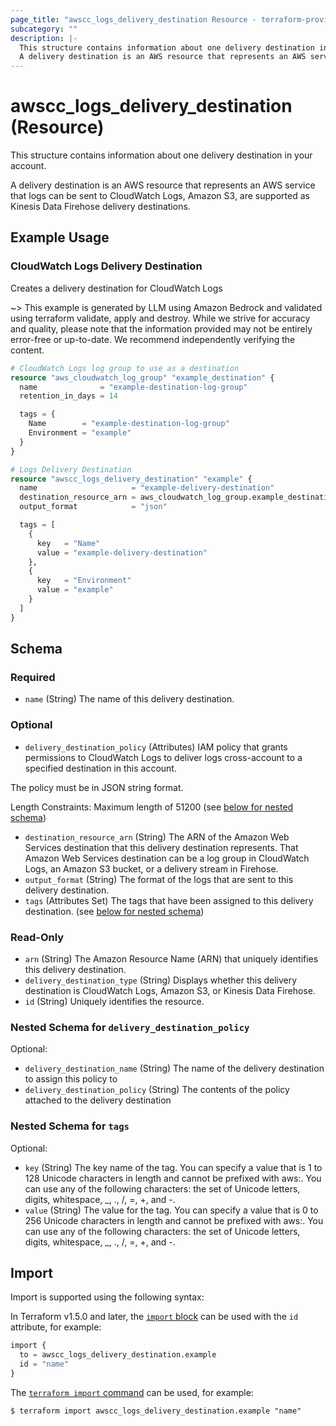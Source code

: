 ```yaml
---
page_title: "awscc_logs_delivery_destination Resource - terraform-provider-awscc"
subcategory: ""
description: |-
  This structure contains information about one delivery destination in your account.
  A delivery destination is an AWS resource that represents an AWS service that logs can be sent to CloudWatch Logs, Amazon S3, are supported as Kinesis Data Firehose delivery destinations.
---
```


# awscc_logs_delivery_destination (Resource)

This structure contains information about one delivery destination in your account.

A delivery destination is an AWS resource that represents an AWS service that logs can be sent to CloudWatch Logs, Amazon S3, are supported as Kinesis Data Firehose delivery destinations.

## Example Usage

### CloudWatch Logs Delivery Destination
Creates a delivery destination for CloudWatch Logs

~> This example is generated by LLM using Amazon Bedrock and validated using terraform validate, apply and destroy. While we strive for accuracy and quality, please note that the information provided may not be entirely error-free or up-to-date. We recommend independently verifying the content.

```terraform
# CloudWatch Logs log group to use as a destination
resource "aws_cloudwatch_log_group" "example_destination" {
  name              = "example-destination-log-group"
  retention_in_days = 14

  tags = {
    Name        = "example-destination-log-group"
    Environment = "example"
  }
}

# Logs Delivery Destination
resource "awscc_logs_delivery_destination" "example" {
  name                     = "example-delivery-destination"
  destination_resource_arn = aws_cloudwatch_log_group.example_destination.arn
  output_format            = "json"

  tags = [
    {
      key   = "Name"
      value = "example-delivery-destination"
    },
    {
      key   = "Environment"
      value = "example"
    }
  ]
}
```

<!-- schema generated by tfplugindocs -->
## Schema

### Required

- `name` (String) The name of this delivery destination.

### Optional

- `delivery_destination_policy` (Attributes) IAM policy that grants permissions to CloudWatch Logs to deliver logs cross-account to a specified destination in this account.

The policy must be in JSON string format.

Length Constraints: Maximum length of 51200 (see [below for nested schema](#nestedatt--delivery_destination_policy))
- `destination_resource_arn` (String) The ARN of the Amazon Web Services destination that this delivery destination represents. That Amazon Web Services destination can be a log group in CloudWatch Logs, an Amazon S3 bucket, or a delivery stream in Firehose.
- `output_format` (String) The format of the logs that are sent to this delivery destination.
- `tags` (Attributes Set) The tags that have been assigned to this delivery destination. (see [below for nested schema](#nestedatt--tags))

### Read-Only

- `arn` (String) The Amazon Resource Name (ARN) that uniquely identifies this delivery destination.
- `delivery_destination_type` (String) Displays whether this delivery destination is CloudWatch Logs, Amazon S3, or Kinesis Data Firehose.
- `id` (String) Uniquely identifies the resource.

<a id="nestedatt--delivery_destination_policy"></a>
### Nested Schema for `delivery_destination_policy`

Optional:

- `delivery_destination_name` (String) The name of the delivery destination to assign this policy to
- `delivery_destination_policy` (String) The contents of the policy attached to the delivery destination


<a id="nestedatt--tags"></a>
### Nested Schema for `tags`

Optional:

- `key` (String) The key name of the tag. You can specify a value that is 1 to 128 Unicode characters in length and cannot be prefixed with aws:. You can use any of the following characters: the set of Unicode letters, digits, whitespace, _, ., /, =, +, and -.
- `value` (String) The value for the tag. You can specify a value that is 0 to 256 Unicode characters in length and cannot be prefixed with aws:. You can use any of the following characters: the set of Unicode letters, digits, whitespace, _, ., /, =, +, and -.

## Import

Import is supported using the following syntax:

In Terraform v1.5.0 and later, the [`import` block](https://developer.hashicorp.com/terraform/language/import) can be used with the `id` attribute, for example:

```terraform
import {
  to = awscc_logs_delivery_destination.example
  id = "name"
}
```

The [`terraform import` command](https://developer.hashicorp.com/terraform/cli/commands/import) can be used, for example:

```shell
$ terraform import awscc_logs_delivery_destination.example "name"
```
